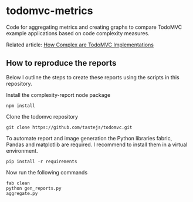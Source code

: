 # todomvc-metrics

Code for aggregating metrics and creating graphs to compare TodoMVC example
applications based on code complexity measures.

Related article: [How Complex are TodoMVC Implementations](https://geeksta.net/geeklog/todomvc-complexity/)

## How to reproduce the reports

Below I outline the steps to create these reports using the scripts in this repository.

Install the complexity-report node package

    npm install

Clone the todomvc repository

    git clone https://github.com/tastejs/todomvc.git

To automate report and image generation the Python libraries fabric, Pandas and matplotlib are required. I recommend to install them in a virtual environment.

    pip install -r requirements

Now run the following commands

    fab clean
    python gen_reports.py
    aggregate.py